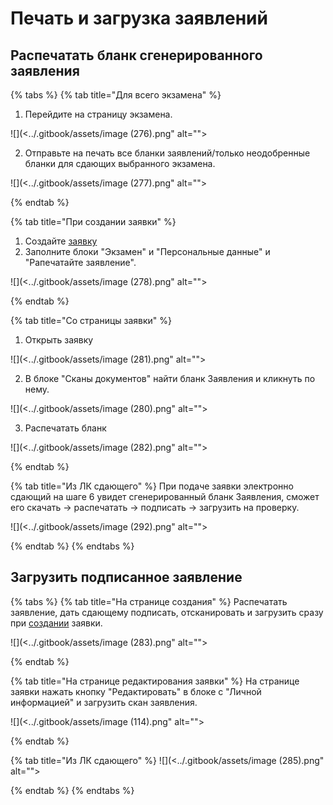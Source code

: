 # Печать и загрузка заявлений

## Распечатать бланк сгенерированного заявления

{% tabs %}
{% tab title="Для всего экзамена" %}
1. Перейдите на страницу экзамена.&#x20;

![](<../.gitbook/assets/image (276).png" alt=""><figcaption></figcaption></figure>

2. Отправьте на печать все бланки заявлений/только неодобренные бланки для сдающих выбранного экзамена.

![](<../.gitbook/assets/image (277).png" alt=""><figcaption></figcaption></figure>
{% endtab %}

{% tab title="При создании заявки" %}
1. Создайте [заявку](dobavlenie-zayavki-vruchnuyu/)
2. Заполните блоки "Экзамен" и "Персональные данные" и "Рапечатайте заявление".

![](<../.gitbook/assets/image (278).png" alt=""><figcaption></figcaption></figure>
{% endtab %}

{% tab title="Со страницы заявки" %}
1. Открыть заявку&#x20;

![](<../.gitbook/assets/image (281).png" alt=""><figcaption></figcaption></figure>

2. В блоке "Сканы документов" найти бланк Заявления и кликнуть по нему.&#x20;

![](<../.gitbook/assets/image (280).png" alt=""><figcaption></figcaption></figure>

3. Распечатать бланк

![](<../.gitbook/assets/image (282).png" alt=""><figcaption></figcaption></figure>
{% endtab %}

{% tab title="Из ЛК сдающего" %}
При подаче заявки электронно сдающий на шаге 6 увидет сгенерированный бланк Заявления, сможет его скачать -> распечатать -> подписать ->  загрузить на проверку.

![](<../.gitbook/assets/image (292).png" alt=""><figcaption></figcaption></figure>
{% endtab %}
{% endtabs %}

## Загрузить подписанное заявление

{% tabs %}
{% tab title="На странице создания" %}
Распечатать заявление, дать сдающему подписать, отсканировать и загрузить сразу при [создании](dobavlenie-zayavki-vruchnuyu/) заявки.

![](<../.gitbook/assets/image (283).png" alt=""><figcaption></figcaption></figure>
{% endtab %}

{% tab title="На странице редактирования заявки" %}
На странице заявки нажать кнопку "Редактировать" в блоке с "Личной информацией" и загрузить скан заявления.

![](<../.gitbook/assets/image (114).png" alt=""><figcaption></figcaption></figure>


{% endtab %}

{% tab title="Из ЛК сдающего" %}
![](<../.gitbook/assets/image (285).png" alt=""><figcaption></figcaption></figure>
{% endtab %}
{% endtabs %}
